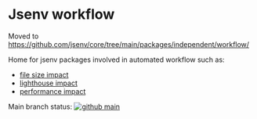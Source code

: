 # Jsenv workflow

Moved to https://github.com/jsenv/core/tree/main/packages/independent/workflow/

Home for jsenv packages involved in automated workflow such as:

- [file size impact](./packages/file-size-impact)
- [lighthouse impact](./packages/lighthouse-impact/)
- [performance impact](./packages/performance-impact/)

Main branch status: [![github main](https://github.com/jsenv/workflow/workflows/main/badge.svg)](https://github.com/jsenv/workflow/actions?workflow=main)
